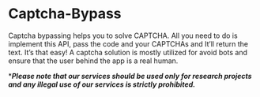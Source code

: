 # Captcha-Bypass

Captcha bypassing helps you to solve CAPTCHA. All you need to do is implement this API, pass the code and  your CAPTCHAs and It’ll return the text. It’s that easy!
A captcha solution is mostly utilized for avoid bots and ensure that the user behind the app is a real human.

****Please note that our services should be used only for research projects and any illegal use of our services is strictly prohibited.*** 


